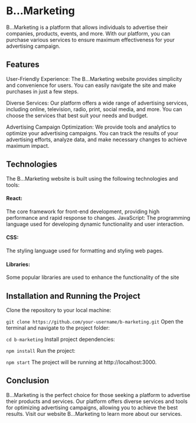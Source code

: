 # B...Marketing

B...Marketing is a platform that allows individuals to advertise their companies, products, events, and more. With our platform, you can purchase various services to ensure maximum effectiveness for your advertising campaign.

## Features

User-Friendly Experience: The B...Marketing website provides simplicity and convenience for users. You can easily navigate the site and make purchases in just a few steps.

Diverse Services: Our platform offers a wide range of advertising services, including online, television, radio, print, social media, and more. You can choose the services that best suit your needs and budget.

Advertising Campaign Optimization: We provide tools and analytics to optimize your advertising campaigns. You can track the results of your advertising efforts, analyze data, and make necessary changes to achieve maximum impact.

## Technologies

The B...Marketing website is built using the following technologies and tools:

#### React:

The core framework for front-end development, providing high performance and rapid response to changes.
JavaScript: The programming language used for developing dynamic functionality and user interaction.

#### CSS:

The styling language used for formatting and styling web pages.

#### Libraries:

Some popular libraries are used to enhance the functionality of the site

## Installation and Running the Project

Clone the repository to your local machine:

`git clone https://github.com/your-username/b-marketing.git`
Open the terminal and navigate to the project folder:

`cd b-marketing`
Install project dependencies:

`npm install`
Run the project:

`npm start`
The project will be running at http://localhost:3000.

## Conclusion

B...Marketing is the perfect choice for those seeking a platform to advertise their products and services. Our platform offers diverse services and tools for optimizing advertising campaigns, allowing you to achieve the best results. Visit our website B...Marketing to learn more about our services.
